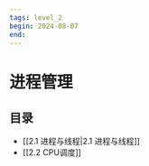 ```yaml
---
tags: level_2
begin: 2024-08-07
end:
---
```


# 进程管理

## 目录
- [[2.1 进程与线程|2.1 进程与线程]]
- [[2.2 CPU调度]]

